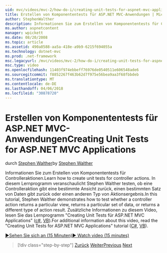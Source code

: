 ```yaml
---
uid: mvc/videos/mvc-2/how-do-i/creating-unit-tests-for-aspnet-mvc-applications
title: Erstellen von Komponententests für ASP.NET MVC-Anwendungen | Microsoft Docs
author: StephenWalther
description: Informationen Sie zum Erstellen von Komponententests für Controlleraktionen. In diesem Lernprogramm veranschaulicht das Stephen Walther zu prüfen, ob eine Controlleraktion eine geben gibt...
ms.author: aspnetcontent
manager: wpickett
ms.date: 08/20/2008
ms.topic: article
ms.assetid: 490a8588-aa5a-418e-a9b9-6215f694055a
ms.technology: dotnet-mvc
ms.prod: .net-framework
msc.legacyurl: /mvc/videos/mvc-2/how-do-i/creating-unit-tests-for-aspnet-mvc-applications
msc.type: video
ms.openlocfilehash: 11403f974ebbeff76976de0540511e606548ade6
ms.sourcegitcommit: f8852267f463b62d7f975e56bea9aa3f68fbbdeb
ms.translationtype: MT
ms.contentlocale: de-DE
ms.lasthandoff: 04/06/2018
ms.locfileid: "30878720"
---
```

<a name="creating-unit-tests-for-aspnet-mvc-applications"></a><span data-ttu-id="bf811-104">Erstellen von Komponententests für ASP.NET MVC-Anwendungen</span><span class="sxs-lookup"><span data-stu-id="bf811-104">Creating Unit Tests for ASP.NET MVC Applications</span></span>
====================
<span data-ttu-id="bf811-105">durch [Stephen Walther](https://github.com/StephenWalther)</span><span class="sxs-lookup"><span data-stu-id="bf811-105">by [Stephen Walther](https://github.com/StephenWalther)</span></span>

<span data-ttu-id="bf811-106">Informationen Sie zum Erstellen von Komponententests für Controlleraktionen.</span><span class="sxs-lookup"><span data-stu-id="bf811-106">Learn how to create unit tests for controller actions.</span></span> <span data-ttu-id="bf811-107">In diesem Lernprogramm veranschaulicht Stephen Walther testen, ob eine Controlleraktion gibt eine bestimmte Ansicht zurück, einen bestimmten Satz von Daten gibt zurück oder einen anderen Typ von Aktionsergebnis.</span><span class="sxs-lookup"><span data-stu-id="bf811-107">In this tutorial, Stephen Walther demonstrates how to test whether a controller action returns a particular view, returns a particular set of data, or returns a different type of action result.</span></span> <span data-ttu-id="bf811-108">Zusätzliche Informationen zu diesem Video, lesen Sie das Lernprogramm "Creating Unit Tests für ASP.NET MVC Applications" ([c#](../../../overview/older-versions-1/unit-testing/creating-unit-tests-for-asp-net-mvc-applications-cs.md), [VB](../../../overview/older-versions-1/unit-testing/creating-unit-tests-for-asp-net-mvc-applications-vb.md)).</span><span class="sxs-lookup"><span data-stu-id="bf811-108">For additional information about this video, read the "Creating Unit Tests for ASP.NET MVC Applications" tutorial ([C#](../../../overview/older-versions-1/unit-testing/creating-unit-tests-for-asp-net-mvc-applications-cs.md), [VB](../../../overview/older-versions-1/unit-testing/creating-unit-tests-for-asp-net-mvc-applications-vb.md)).</span></span>

[<span data-ttu-id="bf811-109">&#9654;Sehen Sie sich an (15 Minuten)</span><span class="sxs-lookup"><span data-stu-id="bf811-109">&#9654; Watch video (15 minutes)</span></span>](https://channel9.msdn.com/Blogs/ASP-NET-Site-Videos/creating-unit-tests-for-aspnet-mvc-applications)

> [!div class="step-by-step"]
> <span data-ttu-id="bf811-110">[Zurück](preventing-javascript-injection-attacks.md)
> [Weiter](creating-custom-html-helpers.md)</span><span class="sxs-lookup"><span data-stu-id="bf811-110">[Previous](preventing-javascript-injection-attacks.md)
[Next](creating-custom-html-helpers.md)</span></span>
